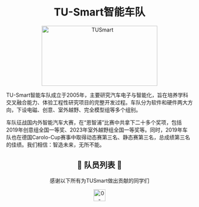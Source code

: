<div align=center><h1>TU-Smart智能车队</h1></div>
<div style="text-align: center;">
  <img 
    src="https://github.com/user-attachments/assets/8eeb01ac-315e-40a8-812b-08d8c999350d"
    alt="TUSmart"
    style="width: 312px; height: 162px; display: inline-block;"
  />
</div>


TU-Smart智能车队成立于2005年，主要研究汽车电子与智能化，旨在培养学科交叉融合能力、体验工程性研究项目的完整开发过程。车队分为软件和硬件两大方向，下设电磁、创意、室外越野、完全模型组等多个组别。

车队征战国内外智能汽车大赛，在“恩智浦”比赛中共拿下二十多个奖项，包括2019年创意组全国一等奖、2023年室外越野组全国一等奖等。同时，2019年车队也在德国Carolo-Cup赛事中取得动态赛第三名、静态赛第三名，总成绩第三名的佳绩。我们相信：智造未来，无所不能。

<div align=center>

<div align=center><h2> 💐 队员列表 💐 </h2></div>
<div align=center> 感谢以下所有为TUSmart做出贡献的同学们 </div>

[<img src="https://wsrv.nl/?url=github.com/weyumm.png?w=64&h=64&mask=circle&fit=cover&maxage=1w" width="32" height="32" alt="0-yy-0"/>](https://github.com/weyumm)
